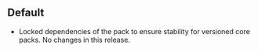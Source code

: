 ## Default

- Locked dependencies of the pack to ensure stability for versioned core packs. No changes in this release.